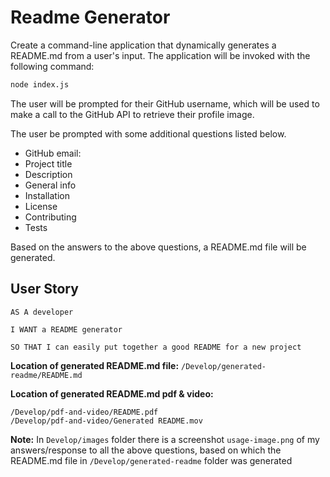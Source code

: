 # Readme Generator
Create a command-line application that dynamically generates a README.md from a user's input. The application will be invoked with the following command:

```sh
node index.js
```
The user will be prompted for their GitHub username, which will be used to make a call to the GitHub API to retrieve their profile image. 

The user be prompted with some additional questions listed below. 
* GitHub email: 
* Project title 
* Description 
* General info 
* Installation 
* License 
* Contributing 
* Tests 

Based on the answers to the above questions, a README.md file will be generated.

## User Story
```
AS A developer

I WANT a README generator

SO THAT I can easily put together a good README for a new project
```


**Location of generated README.md file:**
`/Develop/generated-readme/README.md`

**Location of generated README.md pdf & video:**
```
/Develop/pdf-and-video/README.pdf
/Develop/pdf-and-video/Generated README.mov
```

**Note:** In `Develop/images` folder there is a screenshot `usage-image.png` of my answers/response to all the above questions, based on which the README.md file in `/Develop/generated-readme` folder was generated
